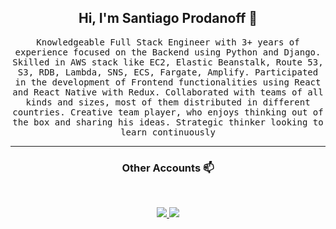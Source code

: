 
<h2 align="center"> Hi, I'm Santiago Prodanoff 👋 <br/> </h2> 


<p align="center"> <samp>Knowledgeable Full Stack Engineer with 3+ years of experience focused on the Backend using Python and Django. Skilled in AWS stack like EC2, Elastic Beanstalk, Route 53, S3, RDB, Lambda, SNS, ECS, Fargate, Amplify. Participated in the development of Frontend functionalities using React and React Native with Redux.
Collaborated with teams of all kinds and sizes, most of them distributed in different countries. Creative team player, who enjoys thinking out of the box and sharing his ideas. Strategic thinker looking to learn continuously

  
____



<h3 align="center"> Other Accounts 📫 </h3>
<br />
<p align="center">
  <a href="https://www.linkedin.com/in/santiago-prodanoff-b97256100/" target="_blank">
    <img src="https://img.shields.io/badge/LinkedIn-%230077B5.svg?&style=flat-square&logo=linkedin&logoColor=white">
  </a>

  <a href="https://github.com/santiagoprodanoff/" target="_blank">
    <img src="https://img.shields.io/badge/Github-%230A0A0A.svg?&style=flat-square&logo=Github&logoColor=white">  
  </a>
</p>
